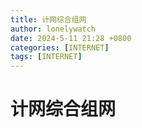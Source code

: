 ```yaml
---
title: 计网综合组网
author: lonelywatch
date: 2024-5-11 21:28 +0800
categories: [INTERNET]
tags: [INTERNET]   
---
```


# 计网综合组网

